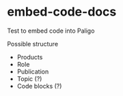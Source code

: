 # embed-code-docs
Test to embed code into Paligo



Possible structure

- Products
- Role
- Publication
- Topic (?)
- Code blocks (?)
